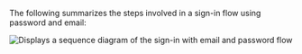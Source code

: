 The following summarizes the steps involved in a sign-in flow using password and email:

<div class="full">

![Displays a sequence diagram of the sign-in with email and password flow](/img/oie-embedded-sdk/oie-embedded-go-sign-in-pwd-email-flow-diagram.png)

</div>
